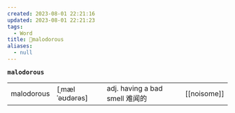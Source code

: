 ```yaml
---
created: 2023-08-01 22:21:16
updated: 2023-08-01 22:21:23
tags:
  - Word
title: 📖malodorous
aliases:
  - null
---
```


<pre><strong>malodorous</strong></pre>
|   |   |   |   |
|---|---|---|---|
|malodorous|[ˌmælˈəʊdərəs]|adj. having a bad smell 难闻的|[[noisome]]|